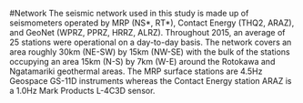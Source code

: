 #Network
The seismic network used in this study is made up of seismometers operated by MRP (NS\*, RT\*), Contact Energy (THQ2, ARAZ), and GeoNet (WPRZ, PPRZ, HRRZ, ALRZ). Throughout 2015, an average of 25 stations were operational on a day-to-day basis. The network covers an area roughly 30km (NE-SW) by 15km (NW-SE) with the bulk of the stations occupying an area 15km (N-S) by 7km (W-E) around the Rotokawa and Ngatamariki geothermal areas. The MRP surface stations are 4.5Hz Geospace GS-11D instruments whereas the Contact Energy station ARAZ is a 1.0Hz Mark Products L-4C3D sensor.